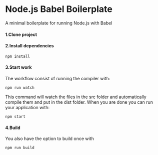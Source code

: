 # Node.js Babel Boilerplate
A minimal boilerplate for running Node.js with Babel

#### 1.Clone project

    

#### 2.Install dependencies

    npm install

#### 3.Start work

The workflow consist of running the compiler with:

    npm run watch

This command will watch the files in the src folder and automatically compile them and put in the dist folder.
When you are done you can run your application with:

    npm start

#### 4.Build

You also have the option to build once with

    npm run build